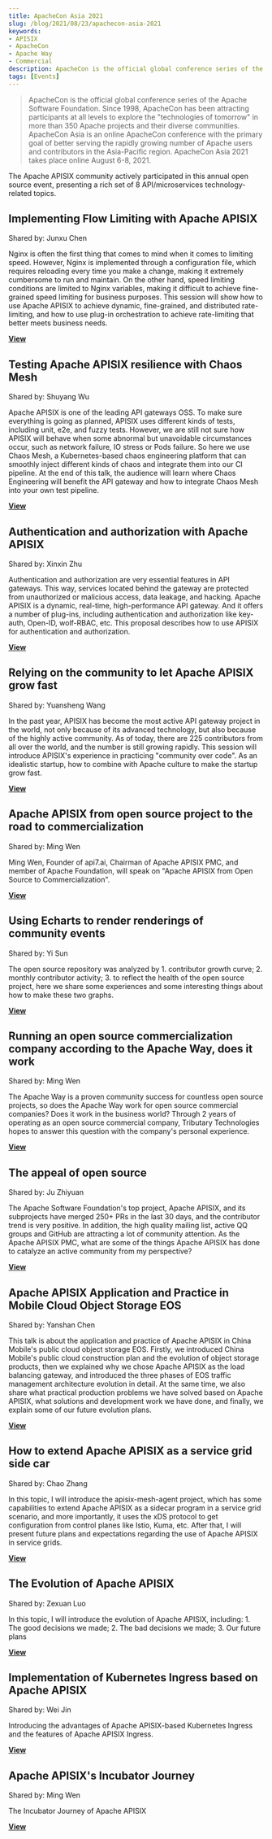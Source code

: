 ```yaml
---
title: ApacheCon Asia 2021
slug: /blog/2021/08/23/apachecon-asia-2021
keywords:
- APISIX
- ApacheCon
- Apache Way
- Commercial
description: ApacheCon is the official global conference series of the Apache Software Foundation. Since 1998, ApacheCon has been attracting participants at all levels to explore the "technologies of tomorrow" across more than 350 Apache projects and their diverse communities. ApacheCon Asia 2021 was held online from August 6-8, 2021. The Apache APISIX community actively participated in this annual open source event, presenting a total of eight API/microservices technology-related topics. The content was rich.
tags: [Events]
---
```


> ApacheCon is the official global conference series of the Apache Software Foundation. Since 1998, ApacheCon has been attracting participants at all levels to explore the "technologies of tomorrow" in more than 350 Apache projects and their diverse communities. ApacheCon Asia is an online ApacheCon conference with the primary goal of better serving the rapidly growing number of Apache users and contributors in the Asia-Pacific region. ApacheCon Asia 2021 takes place online August 6-8, 2021.

<!--truncate-->

The Apache APISIX community actively participated in this annual open source event, presenting a rich set of 8 API/microservices technology-related topics.

## Implementing Flow Limiting with Apache APISIX

Shared by: Junxu Chen

Nginx is often the first thing that comes to mind when it comes to limiting speed. However, Nginx is implemented through a configuration file, which requires reloading every time you make a change, making it extremely cumbersome to run and maintain. On the other hand, speed limiting conditions are limited to Nginx variables, making it difficult to achieve fine-grained speed limiting for business purposes. This session will show how to use Apache APISIX to achieve dynamic, fine-grained, and distributed rate-limiting, and how to use plug-in orchestration to achieve rate-limiting that better meets business needs.

[**View**](/articles/Speed-Limiting-With-Apache-APISIX)

## Testing Apache APISIX resilience with Chaos Mesh

Shared by: Shuyang Wu

Apache APISIX is one of the leading API gateways OSS. To make sure everything is going as planned, APISIX uses different kinds of tests, including unit, e2e, and fuzzy tests. However, we are still not sure how APISIX will behave when some abnormal but unavoidable circumstances occur, such as network failure, IO stress or Pods failure. So here we use Chaos Mesh, a Kubernetes-based chaos engineering platform that can smoothly inject different kinds of chaos and integrate them into our CI pipeline. At the end of this talk, the audience will learn where Chaos Engineering will benefit the API gateway and how to integrate Chaos Mesh into your own test pipeline.

[**View**](/articles/Test-Apache-APISIX-Resilience-With-Chaos-Mesh)

## Authentication and authorization with Apache APISIX

Shared by: Xinxin Zhu

Authentication and authorization are very essential features in API gateways. This way, services located behind the gateway are protected from unauthorized or malicious access, data leakage, and hacking. Apache APISIX is a dynamic, real-time, high-performance API gateway. And it offers a number of plug-ins, including authentication and authorization like key-auth, Open-ID, wolf-RBAC, etc. This proposal describes how to use APISIX for authentication and authorization.

[**View**](/articles/Using-Apache-APISIX-To-Do-Authentication-and-Authorization)

## Relying on the community to let Apache APISIX grow fast

Shared by: Yuansheng Wang

In the past year, APISIX has become the most active API gateway project in the world, not only because of its advanced technology, but also because of the highly active community. As of today, there are 225 contributors from all over the world, and the number is still growing rapidly. This session will introduce APISIX's experience in practicing "community over code". As an idealistic startup, how to combine with Apache culture to make the startup grow fast.

[**View**](/articles/Relying-On-The-Community-To-Get-Apache-APISIX-Up-Speed)

## Apache APISIX from open source project to the road to commercialization

Shared by: Ming Wen

Ming Wen, Founder of api7.ai, Chairman of Apache APISIX PMC, and member of Apache Foundation, will speak on "Apache APISIX from Open Source to Commercialization".

[**View**](/articles/Apache-APISIX-From-OpenSource-Commercialization)

## Using Echarts to render renderings of community events

Shared by: Yi Sun

The open source repository was analyzed by 1. contributor growth curve; 2. monthly contributor activity; 3. to reflect the health of the open source project, here we share some experiences and some interesting things about how to make these two graphs.

[**View**](/articles/Rendering-Community-Events-Using-ECharts)

## Running an open source commercialization company according to the Apache Way, does it work

Shared by: Ming Wen

The Apache Way is a proven community success for countless open source projects, so does the Apache Way work for open source commercial companies? Does it work in the business world? Through 2 years of operating as an open source commercial company, Tributary Technologies hopes to answer this question with the company's personal experience.

[**View**](/articles/Apache-APISIX-From-OpenSource-Commercialization-by-Apache-Way)

## The appeal of open source

Shared by: Ju Zhiyuan

The Apache Software Foundation's top project, Apache APISIX, and its subprojects have merged 250+ PRs in the last 30 days, and the contributor trend is very positive. In addition, the high quality mailing list, active QQ groups and GitHub are attracting a lot of community attention. As the Apache APISIX PMC, what are some of the things Apache APISIX has done to catalyze an active community from my perspective?

[**View**](/articles/The-Appeal-of-OpenSource)

## Apache APISIX Application and Practice in Mobile Cloud Object Storage EOS

Shared by: Yanshan Chen

This talk is about the application and practice of Apache APISIX in China Mobile's public cloud object storage EOS. Firstly, we introduced China Mobile's public cloud construction plan and the evolution of object storage products, then we explained why we chose Apache APISIX as the load balancing gateway, and introduced the three phases of EOS traffic management architecture evolution in detail. At the same time, we also share what practical production problems we have solved based on Apache APISIX, what solutions and development work we have done, and finally, we explain some of our future evolution plans.

[**View**](/articles/Apache-APISIX-in-China-Mobile-Cloud)

## How to extend Apache APISIX as a service grid side car

Shared by: Chao Zhang

In this topic, I will introduce the apisix-mesh-agent project, which has some capabilities to extend Apache APISIX as a sidecar program in a service grid scenario, and more importantly, it uses the xDS protocol to get configuration from control planes like Istio, Kuma, etc. After that, I will present future plans and expectations regarding the use of Apache APISIX in service grids.

[**View**](/articles/How-To-Extend-Apache-APISIX-into-a-Service-Mesh-Sidecar)

## The Evolution of Apache APISIX

Shared by: Zexuan Luo

In this topic, I will introduce the evolution of Apache APISIX, including: 1. The good decisions we made; 2. The bad decisions we made; 3. Our future plans

[**View**](/articles/The-Evolution-of-Apache-APISIX)

## Implementation of Kubernetes Ingress based on Apache APISIX

Shared by: Wei Jin

Introducing the advantages of Apache APISIX-based Kubernetes Ingress and the features of Apache APISIX Ingress.

[**View**](/articles/Apache-APISIX-Kubernetes-Ingress)

## Apache APISIX's Incubator Journey

Shared by: Ming Wen

The Incubator Journey of Apache APISIX

[**View**](/articles/Apache-APISIX-Incubator-Journey)
